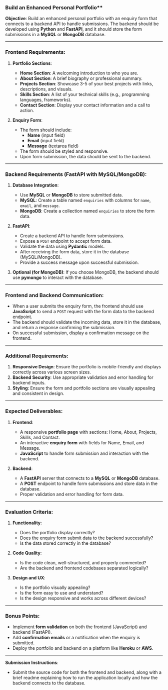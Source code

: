 ### Build an Enhanced Personal Portfolio**

**Objective**: Build an enhanced personal portfolio with an enquiry form that connects to a backend API to handle submissions. The backend should be developed using **Python** and **FastAPI**, and it should store the form submissions in a **MySQL** or **MongoDB** database.

---

### **Frontend Requirements:**

1. **Portfolio Sections**:
    - **Home Section**: A welcoming introduction to who you are.
    - **About Section**: A brief biography or professional summary.
    - **Projects Section**: Showcase 3-5 of your best projects with links, descriptions, and visuals.
    - **Skills Section**: A list of your technical skills (e.g., programming languages, frameworks).
    - **Contact Section**: Display your contact information and a call to action.
    
2. **Enquiry Form**:
    - The form should include:
        - **Name** (input field)
        - **Email** (input field)
        - **Message** (textarea field)
    - The form should be styled and responsive.
    - Upon form submission, the data should be sent to the backend.

---

### **Backend Requirements (FastAPI with MySQL/MongoDB):**

1. **Database Integration**:
    - Use **MySQL** or **MongoDB** to store submitted data.
    - **MySQL**: Create a table named `enquiries` with columns for `name`, `email`, and `message`.
    - **MongoDB**: Create a collection named `enquiries` to store the form data.

2. **FastAPI**:
    - Create a backend API to handle form submissions.
    - Expose a `POST` endpoint to accept form data.
    - Validate the data using **Pydantic** models.
    - After receiving the form data, store it in the database (MySQL/MongoDB).
    - Provide a success message upon successful submission.

3. **Optional (for MongoDB)**: If you choose MongoDB, the backend should use **pymongo** to interact with the database.

---

### **Frontend and Backend Communication**:

- When a user submits the enquiry form, the frontend should use **JavaScript** to send a `POST` request with the form data to the backend endpoint.
- The backend should validate the incoming data, store it in the database, and return a response confirming the submission.
- On successful submission, display a confirmation message on the frontend.

---

### **Additional Requirements**:

1. **Responsive Design**: Ensure the portfolio is mobile-friendly and displays correctly across various screen sizes.
2. **Backend Security**: Use appropriate validation and error handling for backend inputs.
3. **Styling**: Ensure the form and portfolio sections are visually appealing and consistent in design.

---

### **Expected Deliverables**:

1. **Frontend**:
    - A responsive **portfolio page** with sections: Home, About, Projects, Skills, and Contact.
    - An interactive **enquiry form** with fields for Name, Email, and Message.
    - **JavaScript** to handle form submission and interaction with the backend.

2. **Backend**:
    - A **FastAPI** server that connects to a **MySQL** or **MongoDB** database.
    - A **POST** endpoint to handle form submissions and store data in the database.
    - Proper validation and error handling for form data.

---

### **Evaluation Criteria**:

1. **Functionality**:
    - Does the portfolio display correctly?
    - Does the enquiry form submit data to the backend successfully?
    - Is the data stored correctly in the database?

2. **Code Quality**:
    - Is the code clean, well-structured, and properly commented?
    - Are the backend and frontend codebases separated logically?

3. **Design and UX**:
    - Is the portfolio visually appealing?
    - Is the form easy to use and understand?
    - Is the design responsive and works across different devices?

---

### **Bonus Points**:
- Implement **form validation** on both the frontend (JavaScript) and backend (FastAPI).
- Add **confirmation emails** or a notification when the enquiry is submitted.
- Deploy the portfolio and backend on a platform like **Heroku** or **AWS**.

---

**Submission Instructions**:
- Submit the source code for both the frontend and backend, along with a brief readme explaining how to run the application locally and how the backend connects to the database.
